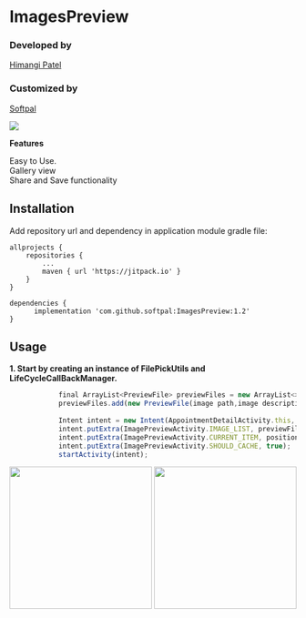 # ImagesPreview

### Developed by
[Himangi Patel](https://www.github.com/himangipatel)

### Customized by
[Softpal](https://www.github.com/softpal)

[![](https://jitpack.io/v/softpal/ImagesPreview.svg)](https://jitpack.io/#softpal/ImagesPreview)

**Features**

Easy to Use. <br>
Gallery view <br>
Share and Save functionality

## Installation

Add repository url and dependency in application module gradle file:

	allprojects {
		repositories {
			...
			maven { url 'https://jitpack.io' }
		}
	}
  
  	dependencies {
	      implementation 'com.github.softpal:ImagesPreview:1.2'
	}

## Usage
**1. Start by creating an instance of FilePickUtils and LifeCycleCallBackManager.**

```javascript
            final ArrayList<PreviewFile> previewFiles = new ArrayList<>();
	        previewFiles.add(new PreviewFile(image path,image description));
	     
            Intent intent = new Intent(AppointmentDetailActivity.this, ImagePreviewActivity.class);
            intent.putExtra(ImagePreviewActivity.IMAGE_LIST, previewFiles);
            intent.putExtra(ImagePreviewActivity.CURRENT_ITEM, position);
            intent.putExtra(ImagePreviewActivity.SHOULD_CACHE, true);
            startActivity(intent);
 ```
 
<p align="center">
  <img src="https://github.com/himangipatel/ImagesPreview/blob/master/device-2018-04-20-125529.png" width="250"/>
  <img src="https://github.com/himangipatel/ImagesPreview/blob/master/device-2018-04-20-125603.png" width="250"/>
</p>
